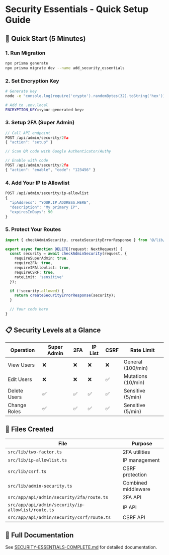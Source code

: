 # Security Essentials - Quick Setup Guide

## 🚀 Quick Start (5 Minutes)

### 1. Run Migration
```bash
npx prisma generate
npx prisma migrate dev --name add_security_essentials
```

### 2. Set Encryption Key
```bash
# Generate key
node -e "console.log(require('crypto').randomBytes(32).toString('hex'))"

# Add to .env.local
ENCRYPTION_KEY=<your-generated-key>
```

### 3. Setup 2FA (Super Admin)
```typescript
// Call API endpoint
POST /api/admin/security/2fa
{ "action": "setup" }

// Scan QR code with Google Authenticator/Authy

// Enable with code
POST /api/admin/security/2fa
{ "action": "enable", "code": "123456" }
```

### 4. Add Your IP to Allowlist
```typescript
POST /api/admin/security/ip-allowlist
{
  "ipAddress": "YOUR.IP.ADDRESS.HERE",
  "description": "My primary IP",
  "expiresInDays": 90
}
```

### 5. Protect Your Routes
```typescript
import { checkAdminSecurity, createSecurityErrorResponse } from '@/lib/admin-security';

export async function DELETE(request: NextRequest) {
  const security = await checkAdminSecurity(request, {
    requireSuperAdmin: true,
    require2FA: true,
    requireIPAllowlist: true,
    requireCSRF: true,
    rateLimit: 'sensitive'
  });

  if (!security.allowed) {
    return createSecurityErrorResponse(security);
  }

  // Your code here
}
```

## 📋 Security Levels at a Glance

| Operation | Super Admin | 2FA | IP List | CSRF | Rate Limit |
|-----------|-------------|-----|---------|------|------------|
| View Users | ❌ | ❌ | ❌ | ❌ | General (100/min) |
| Edit Users | ❌ | ❌ | ❌ | ✅ | Mutations (10/min) |
| Delete Users | ✅ | ✅ | ✅ | ✅ | Sensitive (5/min) |
| Change Roles | ✅ | ✅ | ✅ | ✅ | Sensitive (5/min) |

## 🔧 Files Created

| File | Purpose |
|------|---------|
| `src/lib/two-factor.ts` | 2FA utilities |
| `src/lib/ip-allowlist.ts` | IP management |
| `src/lib/csrf.ts` | CSRF protection |
| `src/lib/admin-security.ts` | Combined middleware |
| `src/app/api/admin/security/2fa/route.ts` | 2FA API |
| `src/app/api/admin/security/ip-allowlist/route.ts` | IP API |
| `src/app/api/admin/security/csrf/route.ts` | CSRF API |

## 📖 Full Documentation

See [SECURITY-ESSENTIALS-COMPLETE.md](./SECURITY-ESSENTIALS-COMPLETE.md) for detailed documentation.
